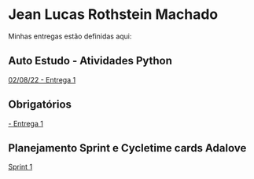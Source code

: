# Jean Lucas Rothstein Machado
Minhas entregas estão definidas aqui:
## Auto Estudo - Atividades Python
<a href="https://colab.research.google.com/drive/1kVmvEWep9CfXFzxK6MqPRu8-nA1RcllT?usp=sharing"> 02/08/22 - Entrega 1 </a>
## Obrigatórios
<a href="https://github.com/Intelihub/Template_Aluno/blob/main/03_EX_OBRIGATORIOS/Coloque%20aqui%20entregas%20de%20exerc%C3%ADcios%20obrigat%C3%B3rios.rtf">  - Entrega 1 </a>
## Planejamento Sprint e Cycletime cards Adalove
<a href ="https://invincible-chauffeur-c48.notion.site/M-dulo-3-Everymind-528cffe49c9640bdb78f6a2526930e4b"> Sprint 1 </a>

